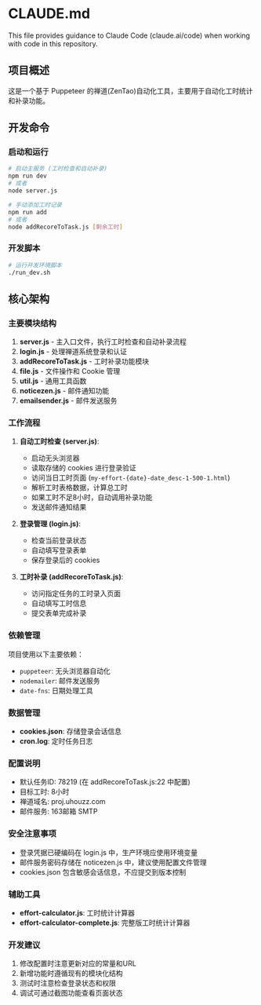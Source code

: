 # CLAUDE.md

This file provides guidance to Claude Code (claude.ai/code) when working with code in this repository.

## 项目概述

这是一个基于 Puppeteer 的禅道(ZenTao)自动化工具，主要用于自动化工时统计和补录功能。

## 开发命令

### 启动和运行
```bash
# 启动主服务 (工时检查和自动补录)
npm run dev
# 或者
node server.js

# 手动添加工时记录
npm run add
# 或者
node addRecoreToTask.js [剩余工时]
```

### 开发脚本
```bash
# 运行开发环境脚本
./run_dev.sh
```

## 核心架构

### 主要模块结构

1. **server.js** - 主入口文件，执行工时检查和自动补录流程
2. **login.js** - 处理禅道系统登录和认证
3. **addRecoreToTask.js** - 工时补录功能模块
4. **file.js** - 文件操作和 Cookie 管理
5. **util.js** - 通用工具函数
6. **noticezen.js** - 邮件通知功能
7. **emailsender.js** - 邮件发送服务

### 工作流程

1. **自动工时检查 (server.js)**:
   - 启动无头浏览器
   - 读取存储的 cookies 进行登录验证
   - 访问当日工时页面 (`my-effort-{date}-date_desc-1-500-1.html`)
   - 解析工时表格数据，计算总工时
   - 如果工时不足8小时，自动调用补录功能
   - 发送邮件通知结果

2. **登录管理 (login.js)**:
   - 检查当前登录状态
   - 自动填写登录表单
   - 保存登录后的 cookies

3. **工时补录 (addRecoreToTask.js)**:
   - 访问指定任务的工时录入页面
   - 自动填写工时信息
   - 提交表单完成补录

### 依赖管理

项目使用以下主要依赖：
- `puppeteer`: 无头浏览器自动化
- `nodemailer`: 邮件发送服务  
- `date-fns`: 日期处理工具

### 数据管理

- **cookies.json**: 存储登录会话信息
- **cron.log**: 定时任务日志

### 配置说明

- 默认任务ID: 78219 (在 addRecoreToTask.js:22 中配置)
- 目标工时: 8小时
- 禅道域名: proj.uhouzz.com
- 邮件服务: 163邮箱 SMTP

### 安全注意事项

- 登录凭据已硬编码在 login.js 中，生产环境应使用环境变量
- 邮件服务密码存储在 noticezen.js 中，建议使用配置文件管理
- cookies.json 包含敏感会话信息，不应提交到版本控制

### 辅助工具

- **effort-calculator.js**: 工时统计计算器
- **effort-calculator-complete.js**: 完整版工时统计计算器

### 开发建议

1. 修改配置时注意更新对应的常量和URL
2. 新增功能时遵循现有的模块化结构
3. 测试时注意检查登录状态和权限
4. 调试可通过截图功能查看页面状态